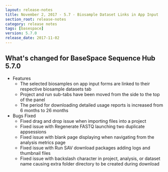 ```yaml
---
layout: release-notes
title: November 2, 2017 - 5.7 - Biosample Dataset Links in App Input
section_root: release-notes
category: release notes
tags: [basespace]
version: 5.7.0
release_date: 2017-11-02
---
```


## What's changed for BaseSpace Sequence Hub 5.7.0

- Features
  - The selected biosamples on app input forms are linked to their respective biosample datasets tab
  - Project and run sub-tabs have been moved from the side to the top of the panel
  - The period for downloading detailed usage reports is increased from 6 months to 26 months 
- Bugs Fixed
  - Fixed drag and drop issue when importing files into a project
  - Fixed issue with Regenerate FASTQ launching two duplicate appsessions
  - Fixed issue with blank page displaying when navigating from the analysis metrics page
  - Fixed issue with Run SAV download packages adding logs and thumbnail files
  - Fixed issue with backslash character in project, analysis, or dataset name causing extra folder directory to be created during download
